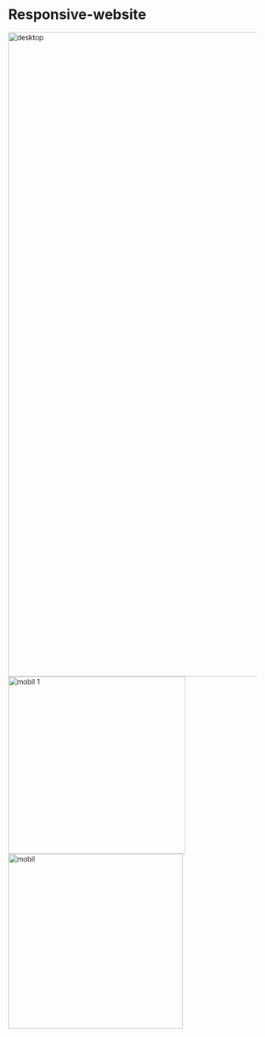 # Responsive-website

<img width="1304" alt="desktop" src="https://github.com/SedlakovaLucie/Responsive-website/assets/134392445/4551d516-a649-4ec0-a6eb-5302eb0ab3cd">
<img width="359" alt="mobil 1" src="https://github.com/SedlakovaLucie/Responsive-website/assets/134392445/4aa7dc29-1de1-4b69-92ef-4208f3e4d2ae">
<img width="354" alt="mobil" src="https://github.com/SedlakovaLucie/Responsive-website/assets/134392445/ec0213e7-613b-4eb6-8380-56c982d2f908">

